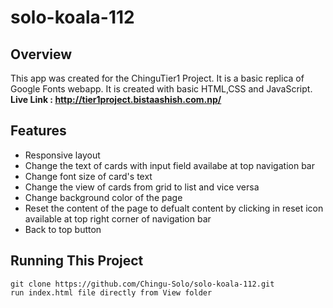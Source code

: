 # solo-koala-112
## Overview 
This app was created for the ChinguTier1 Project. It is a basic replica of Google Fonts webapp. It is created with basic HTML,CSS and JavaScript.
**Live Link : http://tier1project.bistaashish.com.np/**

## Features
* Responsive layout
* Change the text of cards with input field availabe at top navigation bar
* Change font size of card's text
* Change the view of cards from grid to list and vice versa 
* Change background color of the page
* Reset the content of the page to defualt content by clicking in reset icon available at top right corner of navigation bar
* Back to top button
## Running This Project
``` 
git clone https://github.com/Chingu-Solo/solo-koala-112.git
run index.html file directly from View folder
```
